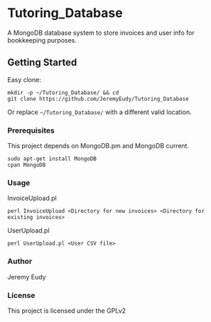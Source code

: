 # Tutoring_Database
A MongoDB database system to store invoices and user info for bookkeeping purposes.

## Getting Started
Easy clone:
```
mkdir -p ~/Tutoring_Database/ && cd
git clone https://github.com/JeremyEudy/Tutoring_Database
```
Or replace ```~/Tutoring_Database/``` with a different valid location.

### Prerequisites
This project depends on MongoDB.pm and MongoDB current.
```
sudo apt-get install MongoDB
cpan MongoDB
```
### Usage
InvoiceUpload.pl
```
perl InvoiceUpload <Directory for new invoices> <Directory for existing invoices>
```
UserUpload.pl
```
perl UserUpload.pl <User CSV file>
```

### Author
Jeremy Eudy

### License
This project is licensed under the GPLv2
